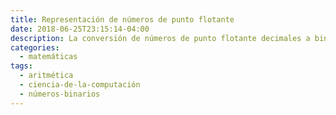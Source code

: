 ```yaml
---
title: Representación de números de punto flotante
date: 2018-06-25T23:15:14-04:00
description: La conversión de números de punto flotante decimales a binarios es algo compleja, para llevarla acabo se debe seguir el estándar IEEE 754.
categories:
  - matemáticas
tags:
  - aritmética
  - ciencia-de-la-computación
  - números-binarios
---
```


